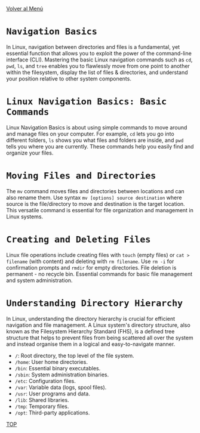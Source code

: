 [Volver al Menú](../root.md)

# `Navigation Basics`

In Linux, navigation between directories and files is a fundamental, yet essential function that allows you to exploit the power of the command-line interface (CLI). Mastering the basic Linux navigation commands such as `cd`, `pwd`, `ls`, and `tree` enables you to flawlessly move from one point to another within the filesystem, display the list of files & directories, and understand your position relative to other system components.

# `Linux Navigation Basics: Basic Commands`

Linux Navigation Basics is about using simple commands to move around and manage files on your computer. For example, `cd` lets you go into different folders, `ls` shows you what files and folders are inside, and `pwd` tells you where you are currently. These commands help you easily find and organize your files.

# `Moving Files and Directories`

The `mv` command moves files and directories between locations and can also rename them. Use syntax `mv [options] source destination` where source is the file/directory to move and destination is the target location. This versatile command is essential for file organization and management in Linux systems.

# `Creating and Deleting Files`

Linux file operations include creating files with `touch` (empty files) or `cat > filename` (with content) and deleting with `rm filename`. Use `rm -i` for confirmation prompts and `rmdir` for empty directories. File deletion is permanent - no recycle bin. Essential commands for basic file management and system administration.

# `Understanding Directory Hierarchy`

In Linux, understanding the directory hierarchy is crucial for efficient navigation and file management. A Linux system's directory structure, also known as the Filesystem Hierarchy Standard (FHS), is a defined tree structure that helps to prevent files from being scattered all over the system and instead organise them in a logical and easy-to-navigate manner.

- `/`: Root directory, the top level of the file system.
- `/home`: User home directories.
- `/bin`: Essential binary executables.
- `/sbin`: System administration binaries.
- `/etc`: Configuration files.
- `/var`: Variable data (logs, spool files).
- `/usr`: User programs and data.
- `/lib`: Shared libraries.
- `/tmp`: Temporary files.
- `/opt`: Third-party applications.

[TOP](#navigation-basics)
